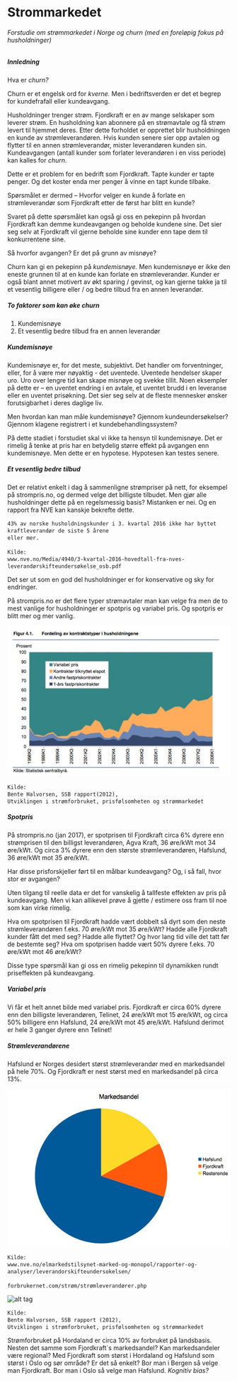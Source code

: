 # Strommarkedet
<H6> Forstudie om strømmarkedet i Norge og churn (med en foreløpig fokus på husholdninger)</H6>

<H5> Innledning </H5>

<p> Hva er <i> churn? </i> </p>
<p> Churn er et engelsk ord for <i> kverne. </i> Men i bedriftsverden er det et begrep for kundefrafall eller kundeavgang. </p>
<p> Husholdninger trenger strøm. Fjordkraft er en av mange selskaper som leverer strøm. En husholdning kan abonnere på en strømavtale og få strøm levert til hjemmet deres. Etter dette forholdet er opprettet blir husholdningen en kunde av strømleverandøren. Hvis kunden senere sier opp avtalen og flytter til en annen strømleverandør, mister leverandøren kunden sin. Kundeavgangen (antall kunder som forlater leverandøren i en viss periode) kan kalles for <i> churn. </i> </p>
<p> Dette er et problem for en bedrift som Fjordkraft. Tapte kunder er tapte penger. Og det koster enda mer penger å vinne en tapt kunde tilbake. </p>
<p> Spørsmålet er dermed – Hvorfor velger en kunde å forlate en strømleverandør som Fjordkraft etter de først har blitt en kunde? </p>
<p> Svaret på dette spørsmålet kan også gi oss en pekepinn på hvordan Fjordkraft kan demme kundeavgangen og beholde kundene sine. Det sier seg selv at Fjordkraft vil gjerne beholde sine kunder enn tape dem til konkurrentene sine.
<p> Så hvorfor avgangen? Er det på grunn av misnøye? </p>
<p> Churn kan gi en pekepinn på <i> kundemisnøye. </i> Men kundemisnøye er ikke den eneste grunnen til at en kunde kan forlate en strømleverandør. Kunder er også blant annet motivert av økt sparing / gevinst, og kan gjerne takke ja til et vesentlig billigere eller / og bedre tilbud fra en annen leverandør. </p>

<H5> To faktorer som kan øke churn </H5>

<ol type="1">
  <li> Kundemisnøye </li>
  <li> Et vesentlig bedre tilbud fra en annen leverandør </li>
</ol>

<H5> Kundemisnøye </H5>

<p> Kundemisnøye er, for det meste, subjektivt. Det handler om forventninger, eller, for å være mer nøyaktig - det uventede. Uventede hendelser skaper uro. Uro over lengre tid kan skape misnøye og svekke tillit. Noen eksempler på dette er – en uventet endring i en avtale, et uventet brudd i en leveranse eller en uventet prisøkning. Det sier seg selv at de fleste mennesker ønsker forutsigbarhet i deres daglige liv. </p>
<p> Men hvordan kan man måle kundemisnøye? Gjennom kundeundersøkelser? Gjennom klagene registrert i et kundebehandlingssystem? </p>
<p> På dette stadiet i forstudiet skal vi ikke ta hensyn til kundemisnøye. Det er rimelig å tenke at pris har en betydelig større effekt på avgangen enn kundemisnøye. Men dette er en hypotese. Hypotesen kan testes senere. </p>

<H5> Et vesentlig bedre tilbud </H5>

<p> Det er relativt enkelt i dag å sammenligne strømpriser på nett, for eksempel på strompris.no, og dermed velge det billigste tilbudet. Men gjør alle husholdninger dette på en regelsmessig basis? Mistanken er nei. Og en rapport fra NVE kan kanskje bekrefte dette. </p>

	43% av norske husholdningskunder i 3. kvartal 2016 ikke har byttet kraftleverandør de siste 5 årene 
	eller mer.
	
	Kilde:
	www.nve.no/Media/4940/3-kvartal-2016-hovedtall-fra-nves-leverandørskifteundersøkelse_osb.pdf

<p> Det ser ut som en god del husholdninger er for konservative og sky for endringer. </p>
<p> På strompris.no er det flere typer strømavtaler man kan velge fra men de to mest vanlige for husholdninger er spotpris og variabel pris. Og spotpris er blitt mer og mer vanlig. </p>

![alt tag](https://github.com/47524c/Strommarkedet/blob/master/kontraktstyper.jpg)

	Kilde:
	Bente Halvorsen, SSB rapport(2012),
	Utviklingen i strømforbruket, prisfølsomheten og strømmarkedet

<H5> Spotpris </H5>

<p> På strompris.no (jan 2017), er spotprisen til Fjordkraft circa 6% dyrere enn strømprisen til den billigst leverandøren, Agva Kraft, 36 øre/kWt mot 34 øre/kWt. Og circa 3% dyrere enn den største strømleverandøren, Hafslund, 36 øre/kWt mot 35 øre/kWt. </p>
<p> Har disse prisforskjeller ført til en målbar kundeavgang? Og, i så fall, hvor stor er avgangen? </p>
<p> Uten tilgang til reelle data er det for vanskelig å tallfeste effekten av pris på kundeavgang. Men vi kan allikevel prøve å gjette / estimere oss fram til noe som kan virke rimelig. </p>
<p> Hva om spotprisen til Fjordkraft hadde vært dobbelt så dyrt som den neste strømleverandøren f.eks. 70 øre/kWt mot 35 øre/kWt? Hadde alle Fjordkraft kunder fått det med seg? Hadde alle flyttet? Og hvor lang tid ville det tatt før de bestemte seg? Hva om spotprisen hadde vært 50% dyrere f.eks. 70 øre/kWt mot 46 øre/kWt? </p>
<p> Disse type spørsmål kan gi oss en rimelig pekepinn til dynamikken rundt priseffekten på kundeavgang. </p>

<H5> Variabel pris </H5>

<p> Vi får et helt annet bilde med variabel pris. Fjordkraft er circa 60% dyrere enn den billigste leverandøren, Telinet, 24 øre/kWt mot 15 øre/kWt, og circa 50% billigere enn Hafslund, 24 øre/kWt mot 45 øre/kWt. Hafslund derimot er hele 3 ganger dyrere enn Telinet! </p>

<H5> Strømleverandørene </H5>

<p> Hafslund er Norges desidert størst strømleverandør med en markedsandel på hele 70%. Og Fjordkraft er nest størst med en markedsandel på circa 13%. </p>

![alt tag](https://github.com/47524c/Strommarkedet/blob/master/markedsandel.jpg)

	Kilde:
	www.nve.no/elmarkedstilsynet-marked-og-monopol/rapporter-og-analyser/leverandorskifteundersokelsen/
	
	forbrukernet.com/strøm/strømleverandører.php

![alt tag](https://github.com/47524c/Strommarkedet/blob/master/årlig%20forbruk.jpg)

	Kilde:
	Bente Halvorsen, SSB rapport (2012),
	Utviklingen i strømforbruket, prisfølsomheten og strømmarkedet

<p> Strømforbruket på Hordaland er circa 10% av forbruket på landsbasis. Nesten det samme som Fjordkraft´s markedsandel? Kan markedsandeler være regional? Med Fjordkraft som størst i Hordaland og Hafslund som størst i Oslo og sør område? Er det så enkelt? Bor man i Bergen så velge man Fjordkraft. Bor man i Oslo så velge man Hafslund. <i> Kognitiv bias? </i> </p>
